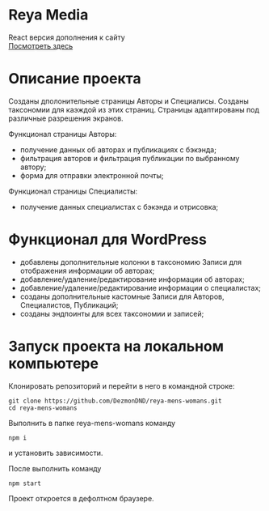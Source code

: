 # Reya Media

React версия дополнения к сайту  
[Посмотреть здесь](https://reya-media.netlify.app)

# Описание проекта

Созданы дполонительные страницы Авторы и Специалисы. Созданы таксономии для каэждой из этих страниц. Страницы адаптированы под различные разрешения экранов.

Функционал страницы Авторы:

- получение данных об авторах и публикациях с бэкэнда;
- фильтрация авторов и фильтрация публикации по выбранному автору;
- форма для отправки электронной почты;

Функционал страницы Специалисты:

- получение данных специалистах с бэкэнда и отрисовка;

# Функционал для WordPress

- добавлены дополнительные колонки в таксономию Записи для отображения информации об авторах;
- добавление/удаление/редактирование информации об авторах;
- добавление/удаление/редактирование информации о специалистах;
- созданы дополнительные кастомные Записи для Авторов, Специалистов, Публикаций;
- созданы эндпоинты для всех таксономии и записей;

# Запуск проекта на локальном компьютере

Клонировать репозиторий и перейти в него в командной строке:

```
git clone https://github.com/DezmonDND/reya-mens-womans.git
cd reya-mens-womans
```

Выполнить в папке reya-mens-womans команду

```
npm i
```

и установить зависимости.

После выполнить команду

```
npm start
```

Проект откроется в дефолтном браузере.
